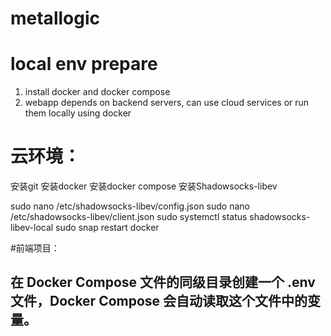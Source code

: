 # metallogic

# local env prepare
1. install docker and docker compose
2. webapp depends on backend servers, can use cloud services or run them locally using docker





# 云环境：
安装git
安装docker
安装docker compose
安装Shadowsocks-libev



sudo nano /etc/shadowsocks-libev/config.json
sudo nano /etc/shadowsocks-libev/client.json
sudo systemctl status shadowsocks-libev-local
sudo snap restart docker



#前端项目：



## 在 Docker Compose 文件的同级目录创建一个 .env 文件，Docker Compose 会自动读取这个文件中的变量。

